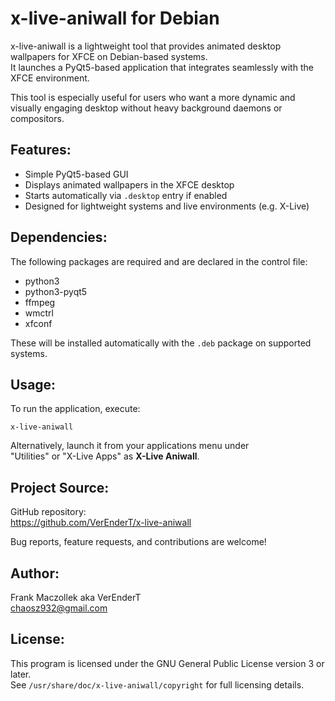 x-live-aniwall for Debian
==========================

x-live-aniwall is a lightweight tool that provides animated desktop wallpapers for XFCE on Debian-based systems.  
It launches a PyQt5-based application that integrates seamlessly with the XFCE environment.

This tool is especially useful for users who want a more dynamic and visually engaging desktop without heavy background daemons or compositors.

Features:
---------

 - Simple PyQt5-based GUI
 - Displays animated wallpapers in the XFCE desktop
 - Starts automatically via `.desktop` entry if enabled
 - Designed for lightweight systems and live environments (e.g. X-Live)

Dependencies:
-------------

The following packages are required and are declared in the control file:

 - python3
 - python3-pyqt5
 - ffmpeg
 - wmctrl
 - xfconf

These will be installed automatically with the `.deb` package on supported systems.

Usage:
------

To run the application, execute:

    x-live-aniwall

Alternatively, launch it from your applications menu under  
"Utilities" or "X-Live Apps" as **X-Live Aniwall**.

Project Source:
---------------

GitHub repository:  
https://github.com/VerEnderT/x-live-aniwall

Bug reports, feature requests, and contributions are welcome!

Author:
-------

Frank Maczollek aka VerEnderT  
<chaosz932@gmail.com>

License:
--------

This program is licensed under the GNU General Public License version 3 or later.  
See `/usr/share/doc/x-live-aniwall/copyright` for full licensing details.

